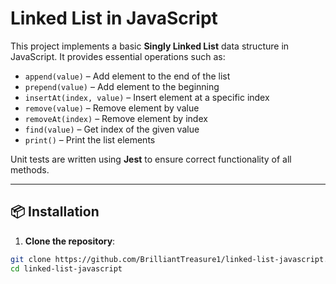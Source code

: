 # Linked List in JavaScript

This project implements a basic **Singly Linked List** data structure in JavaScript. It provides essential operations such as:

- `append(value)` – Add element to the end of the list  
- `prepend(value)` – Add element to the beginning  
- `insertAt(index, value)` – Insert element at a specific index  
- `remove(value)` – Remove element by value  
- `removeAt(index)` – Remove element by index  
- `find(value)` – Get index of the given value  
- `print()` – Print the list elements  

Unit tests are written using **Jest** to ensure correct functionality of all methods.

---

## 📦 Installation

1. **Clone the repository**:

```bash
git clone https://github.com/BrilliantTreasure1/linked-list-javascript.git
cd linked-list-javascript
